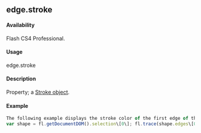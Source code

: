 ## edge.stroke

#### Availability

Flash CS4 Professional.

#### Usage

edge.stroke

#### Description

Property; a [Stroke object](#_bookmark876).

#### Example

```javascript
The following example displays the stroke color of the first edge of the selected object:
var shape = fl.getDocumentDOM().selection\[0\]; fl.trace(shape.edges\[0\].stroke.color);

```